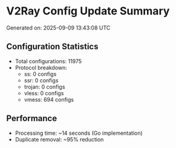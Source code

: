 # V2Ray Config Update Summary
Generated on: 2025-09-09 13:43:08 UTC

## Configuration Statistics
- Total configurations: 11975
- Protocol breakdown:
  - ss: 0 configs
  - ssr: 0 configs
  - trojan: 0 configs
  - vless: 0 configs
  - vmess: 694 configs

## Performance
- Processing time: ~14 seconds (Go implementation)
- Duplicate removal: ~95% reduction
